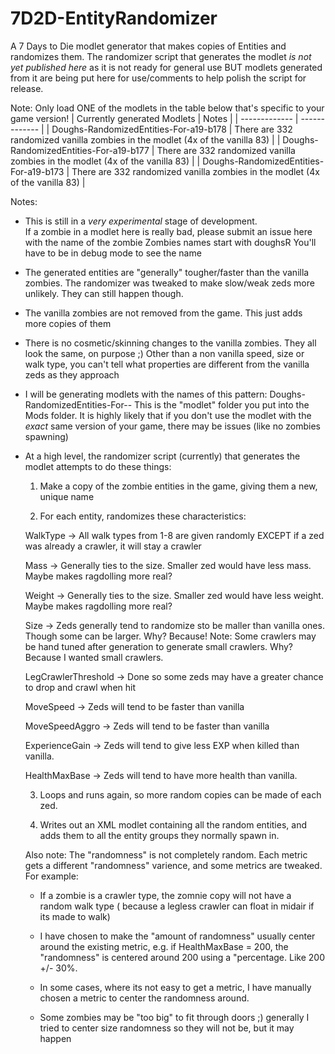 # 7D2D-EntityRandomizer
A 7 Days to Die modlet generator that makes copies of Entities and randomizes them.
The randomizer script that generates the modlet *is not yet published here* as it is not ready for general use BUT
modlets generated from it are being put here for use/comments to help polish the script for release.

Note: Only load ONE of the modlets in the table below that's specific to your game version!
| Currently generated Modlets  | Notes |
| ------------- | ------------- |
| Doughs-RandomizedEntities-For-a19-b178 | There are 332 randomized vanilla zombies in the modlet (4x of the vanilla 83) |
| Doughs-RandomizedEntities-For-a19-b177 | There are 332 randomized vanilla zombies in the modlet (4x of the vanilla 83) |
| Doughs-RandomizedEntities-For-a19-b173 | There are 332 randomized vanilla zombies in the modlet (4x of the vanilla 83) |


Notes:
- This is still in a *very experimental* stage of development.  
  If a zombie in a modlet here is really bad, please submit an issue here with the name of the zombie
  Zombies names start with doughsR<number>
  You'll have to be in debug mode to see the name
- The generated entities are "generally" tougher/faster than the vanilla zombies. 
  The randomizer was tweaked to make slow/weak zeds more unlikely. They can still happen though.
- The vanilla zombies are not removed from the game.  This just adds more copies of them
- There is no cosmetic/skinning changes to the vanilla zombies. They all look the same, on purpose ;) 
  Other than a non vanilla speed, size or walk type, you can't tell what properties are different from the vanilla zeds as they approach
- I will be generating modlets with the names of this pattern: Doughs-RandomizedEntities-For-<major version>-<build version>
  This is the "modlet" folder you put into the Mods folder.
  It is highly likely that if you don't use the modlet with the *exact* same version of your game, there may be issues (like no zombies spawning)
  
- At a high level, the randomizer script (currently) that generates the modlet attempts to do these things:
  1. Make a copy of the zombie entities in the game, giving them a new, unique name
  
  2. For each entity, randomizes these characteristics:
  
    WalkType -> All walk types from 1-8 are given randomly EXCEPT if a zed was already a crawler, it will stay a crawler
    
    Mass -> Generally ties to the size. Smaller zed would have less mass.  Maybe makes ragdolling more real?
    
    Weight -> Generally ties to the size. Smaller zed would have less weight.  Maybe makes ragdolling more real?
    
    Size -> Zeds generally tend to randomize sto be maller than vanilla ones.  Though some can be larger.  Why? Because!
        Note: Some crawlers may be hand tuned after generation to generate small crawlers. Why? Because I wanted small crawlers.
      
    LegCrawlerThreshold -> Done so some zeds may have a greater chance to drop and crawl when hit
    
    MoveSpeed -> Zeds will tend to be faster than vanilla
    
    MoveSpeedAggro -> Zeds will tend to be faster than vanilla
    
    ExperienceGain -> Zeds will tend to give less EXP when killed than vanilla.
    
    HealthMaxBase -> Zeds will tend to have more health than vanilla.
    
  3. Loops and runs again, so more random copies can be made of each zed.  
  
  4. Writes out an XML modlet containing all the random entities, and adds them to all the entity groups they normally spawn in.
  
  Also note: 
  The "randomness" is not completely random.  Each metric gets a different "randomness" varience, and some metrics are tweaked.
  For example:
  - If a zombie is a crawler type, the zomnie copy will not have a random walk type ( because a legless crawler can float in midair if its made to walk)
  
  - I have chosen to make the "amount of randomness" usually center around the existing metric, e.g. if HealthMaxBase = 200, the "randomness" is centered around 200 using a "percentage. Like 200 +/- 30%.
  
  - In some cases, where its not easy to get a metric, I have manually chosen a metric to center the randomness around.
  
  - Some zombies may be "too big" to fit through doors ;)  generally I tried to center size randomness so they will not be, but it may happen
